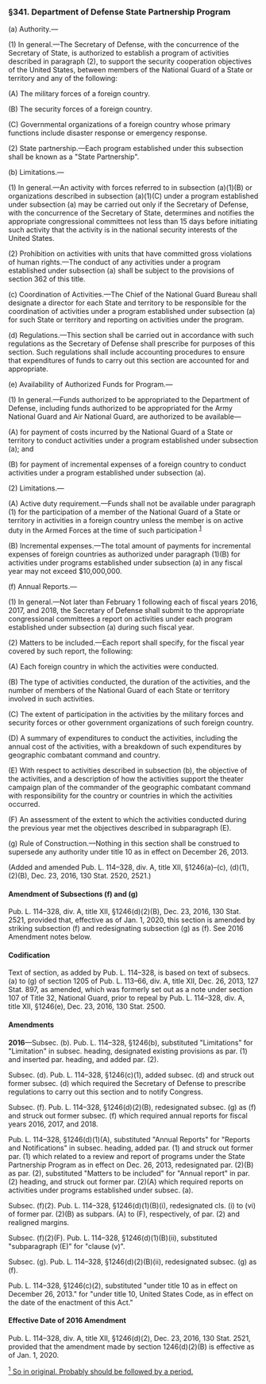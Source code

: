 ### §341. Department of Defense State Partnership Program ###

(a) Authority.—

(1) In general.—The Secretary of Defense, with the concurrence of the Secretary of State, is authorized to establish a program of activities described in paragraph (2), to support the security cooperation objectives of the United States, between members of the National Guard of a State or territory and any of the following:

(A) The military forces of a foreign country.

(B) The security forces of a foreign country.

(C) Governmental organizations of a foreign country whose primary functions include disaster response or emergency response.

(2) State partnership.—Each program established under this subsection shall be known as a "State Partnership".

(b) Limitations.—

(1) In general.—An activity with forces referred to in subsection (a)(1)(B) or organizations described in subsection (a)(1)(C) under a program established under subsection (a) may be carried out only if the Secretary of Defense, with the concurrence of the Secretary of State, determines and notifies the appropriate congressional committees not less than 15 days before initiating such activity that the activity is in the national security interests of the United States.

(2) Prohibition on activities with units that have committed gross violations of human rights.—The conduct of any activities under a program established under subsection (a) shall be subject to the provisions of section 362 of this title.

(c) Coordination of Activities.—The Chief of the National Guard Bureau shall designate a director for each State and territory to be responsible for the coordination of activities under a program established under subsection (a) for such State or territory and reporting on activities under the program.

(d) Regulations.—This section shall be carried out in accordance with such regulations as the Secretary of Defense shall prescribe for purposes of this section. Such regulations shall include accounting procedures to ensure that expenditures of funds to carry out this section are accounted for and appropriate.

(e) Availability of Authorized Funds for Program.—

(1) In general.—Funds authorized to be appropriated to the Department of Defense, including funds authorized to be appropriated for the Army National Guard and Air National Guard, are authorized to be available—

(A) for payment of costs incurred by the National Guard of a State or territory to conduct activities under a program established under subsection (a); and

(B) for payment of incremental expenses of a foreign country to conduct activities under a program established under subsection (a).

(2) Limitations.—

(A) Active duty requirement.—Funds shall not be available under paragraph (1) for the participation of a member of the National Guard of a State or territory in activities in a foreign country unless the member is on active duty in the Armed Forces at the time of such participation <sup><a href="#341_1_target" name="341_1">1</a></sup>

(B) Incremental expenses.—The total amount of payments for incremental expenses of foreign countries as authorized under paragraph (1)(B) for activities under programs established under subsection (a) in any fiscal year may not exceed $10,000,000.

(f) Annual Reports.—

(1) In general.—Not later than February 1 following each of fiscal years 2016, 2017, and 2018, the Secretary of Defense shall submit to the appropriate congressional committees a report on activities under each program established under subsection (a) during such fiscal year.

(2) Matters to be included.—Each report shall specify, for the fiscal year covered by such report, the following:

(A) Each foreign country in which the activities were conducted.

(B) The type of activities conducted, the duration of the activities, and the number of members of the National Guard of each State or territory involved in such activities.

(C) The extent of participation in the activities by the military forces and security forces or other government organizations of such foreign country.

(D) A summary of expenditures to conduct the activities, including the annual cost of the activities, with a breakdown of such expenditures by geographic combatant command and country.

(E) With respect to activities described in subsection (b), the objective of the activities, and a description of how the activities support the theater campaign plan of the commander of the geographic combatant command with responsibility for the country or countries in which the activities occurred.

(F) An assessment of the extent to which the activities conducted during the previous year met the objectives described in subparagraph (E).

(g) Rule of Construction.—Nothing in this section shall be construed to supersede any authority under title 10 as in effect on December 26, 2013.

(Added and amended Pub. L. 114–328, div. A, title XII, §1246(a)–(c), (d)(1), (2)(B), Dec. 23, 2016, 130 Stat. 2520, 2521.)

#### Amendment of Subsections (f) and (g) ####

Pub. L. 114–328, div. A, title XII, §1246(d)(2)(B), Dec. 23, 2016, 130 Stat. 2521, provided that, effective as of Jan. 1, 2020, this section is amended by striking subsection (f) and redesignating subsection (g) as (f). See 2016 Amendment notes below.

#### Codification ####

Text of section, as added by Pub. L. 114–328, is based on text of subsecs. (a) to (g) of section 1205 of Pub. L. 113–66, div. A, title XII, Dec. 26, 2013, 127 Stat. 897, as amended, which was formerly set out as a note under section 107 of Title 32, National Guard, prior to repeal by Pub. L. 114–328, div. A, title XII, §1246(e), Dec. 23, 2016, 130 Stat. 2500.

#### Amendments ####

**2016**—Subsec. (b). Pub. L. 114–328, §1246(b), substituted "Limitations" for "Limitation" in subsec. heading, designated existing provisions as par. (1) and inserted par. heading, and added par. (2).

Subsec. (d). Pub. L. 114–328, §1246(c)(1), added subsec. (d) and struck out former subsec. (d) which required the Secretary of Defense to prescribe regulations to carry out this section and to notify Congress.

Subsec. (f). Pub. L. 114–328, §1246(d)(2)(B), redesignated subsec. (g) as (f) and struck out former subsec. (f) which required annual reports for fiscal years 2016, 2017, and 2018.

Pub. L. 114–328, §1246(d)(1)(A), substituted "Annual Reports" for "Reports and Notifications" in subsec. heading, added par. (1) and struck out former par. (1) which related to a review and report of programs under the State Partnership Program as in effect on Dec. 26, 2013, redesignated par. (2)(B) as par. (2), substituted "Matters to be included" for "Annual report" in par. (2) heading, and struck out former par. (2)(A) which required reports on activities under programs established under subsec. (a).

Subsec. (f)(2). Pub. L. 114–328, §1246(d)(1)(B)(i), redesignated cls. (i) to (vi) of former par. (2)(B) as subpars. (A) to (F), respectively, of par. (2) and realigned margins.

Subsec. (f)(2)(F). Pub. L. 114–328, §1246(d)(1)(B)(ii), substituted "subparagraph (E)" for "clause (v)".

Subsec. (g). Pub. L. 114–328, §1246(d)(2)(B)(ii), redesignated subsec. (g) as (f).

Pub. L. 114–328, §1246(c)(2), substituted "under title 10 as in effect on December 26, 2013." for "under title 10, United States Code, as in effect on the date of the enactment of this Act."

#### Effective Date of 2016 Amendment ####

Pub. L. 114–328, div. A, title XII, §1246(d)(2), Dec. 23, 2016, 130 Stat. 2521, provided that the amendment made by section 1246(d)(2)(B) is effective as of Jan. 1, 2020.

[<sup>1</sup> So in original. Probably should be followed by a period.](#341_1)